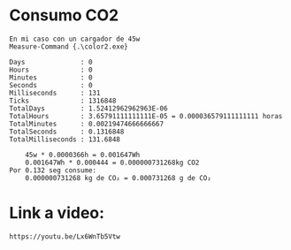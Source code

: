 # Consumo CO2
    En mi caso con un cargador de 45w
    Measure-Command {.\color2.exe}

    Days              : 0
    Hours             : 0
    Minutes           : 0
    Seconds           : 0
    Milliseconds      : 131
    Ticks             : 1316848
    TotalDays         : 1.52412962962963E-06
    TotalHours        : 3.65791111111111E-05 = 0.000036579111111111 horas
    TotalMinutes      : 0.00219474666666667
    TotalSeconds      : 0.1316848
    TotalMilliseconds : 131.6848

        45w * 0.0000366h = 0.001647Wh
        0.001647Wh * 0.000444 = 0.000000731268kg CO2​
    Por 0.132 seg consume:
        0.000000731268 kg de CO₂ = 0.000731268 g de CO₂

# Link a video:
    https://youtu.be/Lx6WnTb5Vtw
    


